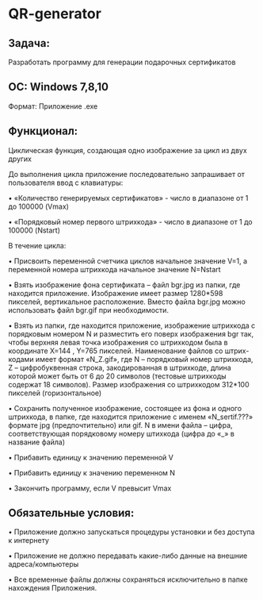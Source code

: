 # QR-generator

## Задача:
Разработать программу для генерации подарочных сертификатов

## ОС: Windows 7,8,10
Формат: Приложение .exe

## Функционал:
Циклическая функция, создающая одно изображение за цикл из двух других

До выполнения цикла приложение последовательно запрашивает от пользователя ввод с клавиатуры:

•	«Количество генерируемых сертификатов» - число в диапазоне от 1 до 100000 (Vmax)

•	«Порядковый номер первого штрихкода» - число в диапазоне от 1 до 100000 (Nstart)

В течение цикла:

•	Присвоить переменной счетчика циклов начальное значение V=1, а переменной номера штрихкода начальное значение N=Nstart

•	Взять изображение фона сертификата – файл bgr.jpg из папки, где находится приложение. Изображение имеет размер 1280*598 пикселей, вертикальное расположение. Вместо файла bgr.jpg можно использовать файл bgr.gif при необходимости.

•	Взять из папки, где находится приложение, изображение штрихкода с порядковым номером N и разместить его поверх изображения bgr так, чтобы верхняя левая точка изображения со штрихкодом была в координате Х=144 , Y=765 пикселей. Наименование файлов со штрих-кодами имеет формат «N_Z.gif», где N – порядковый номер штрихкода, Z – цифробуквенная строка, закодированная в штрихкоде, длина которой может быть от 6 до 20 символов (тестовые штрихкоды содержат 18 символов). Размер изображения со штрихкодом 312*100 пикселей (горизонтальное)

•	Сохранить полученное изображение, состоящее из фона и одного штрихкода, в папке, где находится приложение с именем «N_sertif.???» формате jpg (предпочтительно) или gif. N в имени файла – цифра, соответствующая порядковому номеру штихкода (цифра до «_» в название файла)

•	Прибавить единицу к значению переменной V

•	Прибавить единицу к значению переменном N

•	Закончить программу, если V превысит Vmax


## Обязательные условия:

•	Приложение должно запускаться процедуры установки и без доступа к интернету

•	Приложение не должно передавать какие-либо данные на внешние адреса/компьютеры

•	Все временные файлы должны сохраняться исключительно в папке нахождения Приложения.

